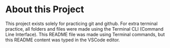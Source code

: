 # About this Project
This project exists solely for practicing git and github. 
For extra terminal practice, all folders and files were made using the Terminal CLI (Command Line Interface).
This README file was made using Terminal commands, 
but this README content was typed in the VSCode editor.